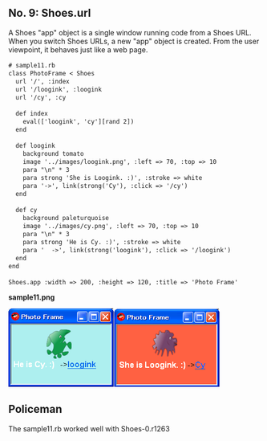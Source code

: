 No. 9: Shoes.url
--------------

A Shoes "app" object is a single window running code from a Shoes URL. 
When you switch Shoes URLs, a new "app" object is created. 
From the user viewpoint, it behaves just like a web page.

	# sample11.rb
	class PhotoFrame < Shoes
	  url '/', :index
	  url '/loogink', :loogink
	  url '/cy', :cy
	  
	  def index
	    eval(['loogink', 'cy'][rand 2])
	  end
	  
	  def loogink
	    background tomato
	    image '../images/loogink.png', :left => 70, :top => 10
	    para "\n" * 3
	    para strong 'She is Loogink. :)', :stroke => white
	    para '->', link(strong('Cy'), :click => '/cy')
	  end
	  
	  def cy
	    background paleturquoise
	    image '../images/cy.png', :left => 70, :top => 10
	    para "\n" * 3
	    para strong 'He is Cy. :)', :stroke => white
	    para '  ->', link(strong('loogink'), :click => '/loogink')
	  end
	end
	
	Shoes.app :width => 200, :height => 120, :title => 'Photo Frame'

**sample11.png**

![sample11.png](http://github.com/ashbb/shoes_tutorial_html/raw/master/images/sample11.png)


Policeman
---------

The sample11.rb worked well with Shoes-0.r1263
